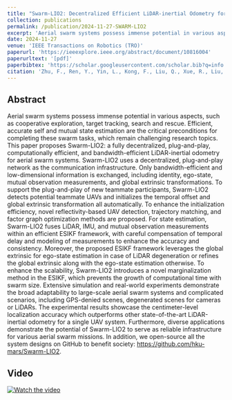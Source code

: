 ```yaml
---
title: "Swarm-LIO2: Decentralized Efficient LiDAR-inertial Odometry for UAV Swarms"
collection: publications
permalink: /publication/2024-11-27-SWARM-LIO2
excerpt: 'Aerial swarm systems possess immense potential in various aspects, such as cooperative exploration, target tracking, search and rescue. Efficient, ...'
date: 2024-11-27
venue: 'IEEE Transactions on Robotics (TRO)'
paperurl: 'https://ieeexplore.ieee.org/abstract/document/10816004'
paperurltext: '[pdf]'
paperbibtex: 'https://scholar.googleusercontent.com/scholar.bib?q=info:gxa7PCDd3eAJ:scholar.google.com/&amp;output=citation&amp;scisdr=ClHG5djHEJnQqscYn0E:AFWwaeYAAAAAZ34eh0GL6pXklXYN-WA4DPvCzgc&amp;scisig=AFWwaeYAAAAAZ34eh0WQylXC1KLLog5Oy3rE3Yg&amp;scisf=4&amp;ct=citation&amp;cd=-1'
citation: 'Zhu, F., Ren, Y., Yin, L., Kong, F., Liu, Q., Xue, R., Liu, W., Cai, Y., Lu, G., Li, H. &amp; Zhang, F. (2024). Swarm-LIO2: Decentralized, Efficient LiDAR-inertial Odometry for UAV Swarms. in <i>IEEE Transactions on Robotics</i>.'
---
```

## Abstract

Aerial swarm systems possess immense potential in various aspects, such as cooperative exploration, target tracking, search and rescue. Efficient, accurate self and mutual state estimation are the critical preconditions for completing these swarm tasks, which remain challenging research topics. This paper proposes Swarm-LIO2: a fully decentralized, plug-and-play, computationally efficient, and bandwidth-efficient LiDAR-inertial odometry for aerial swarm systems. Swarm-LIO2 uses a decentralized, plug-and-play network as the communication infrastructure. Only bandwidth-efficient and low-dimensional information is exchanged, including identity, ego-state, mutual observation measurements, and global extrinsic transformations. To support the plug-and-play of new teammate participants, Swarm-LIO2 detects potential teammate UAVs and initializes the temporal offset and global extrinsic transformation all automatically. To enhance the initialization efficiency, novel reflectivity-based UAV detection, trajectory matching, and factor graph optimization methods are proposed. For state estimation, Swarm-LIO2 fuses LiDAR, IMU, and mutual observation measurements within an efficient ESIKF framework, with careful compensation of temporal delay and modeling of measurements to enhance the accuracy and consistency. Moreover, the proposed ESIKF framework leverages the global extrinsic for ego-state estimation in case of LiDAR degeneration or refines the global extrinsic along with the ego-state estimation otherwise. To enhance the scalability, Swarm-LIO2 introduces a novel marginalization method in the ESIKF, which prevents the growth of computational time with swarm size. Extensive simulation and real-world experiments demonstrate the broad adaptability to large-scale aerial swarm systems and complicated scenarios, including GPS-denied scenes, degenerated scenes for cameras or LiDARs. The experimental results showcase the centimeter-level localization accuracy which outperforms other state-of-the-art LiDAR-inertial odometry for a single UAV system. Furthermore, diverse applications demonstrate the potential of Swarm-LIO2 to serve as reliable infrastructure for various aerial swarm missions. In addition, we open-source all the system designs on GitHub to benefit society: https://github.com/hku-mars/Swarm-LIO2.

## Video
[![Watch the video](https://img.youtube.com/vi/Q7cJ9iRhlrY/maxresdefault.jpg)](https://www.youtube.com/watch?v=Q7cJ9iRhlrY)
